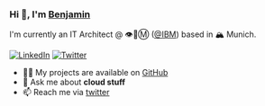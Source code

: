 ### Hi 👋, I'm [Benjamin](https://github.com/fdberlking)

I'm currently an IT Architect @ 👁🐝Ⓜ️ ([@IBM](https://github.com/IBM)) based in 🏔 Munich.

<!--[![Website](https://img.shields.io/badge/-fhopfensperger.github.io-4285F4?style=flat-square&amp;labelColor=4285F4&amp;logo=google-chrome&amp;logoColor=FFFFFF)](https://fhopfensperger.github.io)-->
[![LinkedIn](https://img.shields.io/badge/-@benjamin&#8722;walterscheid-0077B5?style=flat-square&amp;labelColor=0077B5&amp;logo=LinkedIn)](https://www.linkedin.com/in/benjamin-walterscheid-a3026210b/)
[![Twitter](https://img.shields.io/twitter/follow/fdberlking?style=social)](https://twitter.com/fdberlking)
<!--[![Quay](https://img.shields.io/badge/-Quay.io-EE0000?style=flat-square&amp;labelColor=EE0000&amp;logo=red-hat)](https://quay.io/user/fhopfensperger)-->


- 👨‍💻 My projects are available on [GitHub](https://github.com/fdberlking)
- 💬 Ask me about **cloud stuff**
- 📫 Reach me via [twitter](https://twitter.com/fdberlking)
